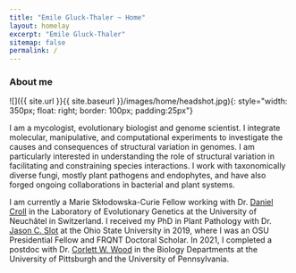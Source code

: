 ```yaml
---
title: "Emile Gluck-Thaler ~ Home"
layout: homelay
excerpt: "Emile Gluck-Thaler"
sitemap: false
permalink: /
---
```


### About me

![]({{ site.url }}{{ site.baseurl }}/images/home/headshot.jpg){: style="width: 350px; float: right; border: 100px; padding:25px"}

I am a mycologist, evolutionary biologist and genome scientist. I integrate molecular, manipulative, and computational experiments to investigate the causes and consequences of structural variation in genomes. I am particularly interested in understanding the role of structural variation in facilitating and constraining species interactions. I work with taxonomically diverse fungi, mostly plant pathogens and endophytes, and have also forged ongoing collaborations in bacterial and plant systems. 

I am currently a Marie Skłodowska-Curie Fellow working with Dr. [Daniel Croll](http://www.pathogen-genomics.org/) in the Laboratory of Evolutionary Genetics at the University of Neuchâtel in Switzerland. I received my PhD in Plant Pathology with Dr. [Jason C. Slot](https://u.osu.edu/slot.1/) at the Ohio State University in 2019, where I was an OSU Presidential Fellow and FRQNT Doctoral Scholar. In 2021, I completed a postdoc with Dr. [Corlett W. Wood](https://www.the-wood-lab.net/) in the Biology Departments at the University of Pittsburgh and the University of Pennsylvania. 